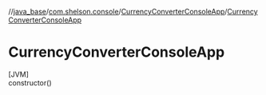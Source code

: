 //[java_base](../../../index.md)/[com.shelson.console](../index.md)/[CurrencyConverterConsoleApp](index.md)/[CurrencyConverterConsoleApp](-currency-converter-console-app.md)

# CurrencyConverterConsoleApp

[JVM]\
constructor()
